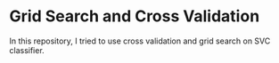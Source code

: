 # Grid Search and Cross Validation

In this repository, I tried to use cross validation and grid search on SVC classifier.
